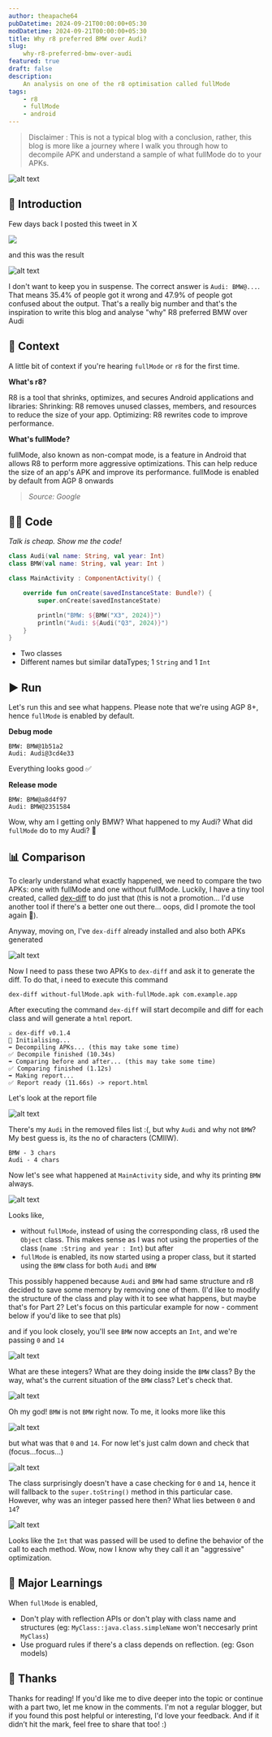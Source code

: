 ```yaml
---
author: theapache64
pubDatetime: 2024-09-21T00:00:00+05:30
modDatetime: 2024-09-21T00:00:00+05:30
title: Why r8 preferred BMW over Audi?
slug: 
    why-r8-preferred-bmw-over-audi
featured: true
draft: false
description: 
    An analysis on one of the r8 optimisation called fullMode
tags:
    - r8
    - fullMode
    - android
---
```


> Disclaimer : This is not a typical blog with a conclusion, rather, this blog is more like a journey where I walk you through how to decompile APK and understand a sample of what fullMode do to your APKs. 

![alt text](image.png)

## 🙏 Introduction
Few days back I posted this tweet in X

![](assets/images/fullMode_poll.png)

and this was the result

![alt text](fullMode_poll_result.png)

I don't want to keep you in suspense. The correct answer is `Audi: BMW@...`. That means 35.4% of people got it wrong and 47.9% of people got confused about the output. That's a really big number and that's the inspiration to write this blog and analyse "why" R8 preferred BMW over Audi 

## 📗 Context
A little bit of context if you're hearing `fullMode` or `r8` for the first time. 

**What's r8?**

R8 is a tool that shrinks, optimizes, and secures Android applications and libraries: 
Shrinking: R8 removes unused classes, members, and resources to reduce the size of your app. 
Optimizing: R8 rewrites code to improve performance. 

**What's fullMode?**

fullMode, also known as non-compat mode, is a feature in Android that allows R8 to perform more aggressive optimizations. This can help reduce the size of an app's APK and improve its performance. fullMode is enabled by default from AGP 8 onwards

> <i>Source: Google</i>


## 👨‍💻 Code

<i>Talk is cheap. Show me the code!</i>

```kotlin
class Audi(val name: String, val year: Int)
class BMW(val name: String, val year: Int )

class MainActivity : ComponentActivity() {

    override fun onCreate(savedInstanceState: Bundle?) {
        super.onCreate(savedInstanceState)

        println("BMW: ${BMW("X3", 2024)}")
        println("Audi: ${Audi("Q3", 2024)}")
    }
}
```
- Two classes
- Different names but similar dataTypes; 1 `String` and 1 `Int`

## ▶︎ Run

Let's run this and see what happens. Please note that we're using AGP 8+, hence `fullMode` is enabled by default. 

**Debug mode**
```
BMW: BMW@1b51a2
Audi: Audi@3cd4e33
```
Everything looks good ✅

**Release mode**
```
BMW: BMW@a8d4f97
Audi: BMW@2351584
```

Wow, why am I getting only BMW? What happened to my Audi? What did `fullMode` do to my Audi? 🤔 


## 📊 Comparison

To clearly understand what exactly happened, we need to compare the two APKs: one with fullMode and one without fullMode. Luckily, I have a tiny tool created, called [dex-diff](https://github.com/theapache64/dex-diff) to do just that (this is not a promotion... I'd use another tool if there's a better one out there... oops, did I promote the tool again 🙊).

Anyway, moving on, I've `dex-diff` already installed and also both APKs generated

![alt text](apks.png)

Now I need to pass these two APKs to `dex-diff` and ask it to generate the diff. To do that, i need to execute this command

```
dex-diff without-fullMode.apk with-fullMode.apk com.example.app
```

After executing the command `dex-diff` will start decompile and diff for each class and will generate a `html` report.

```
⚔️ dex-diff v0.1.4
🚀 Initialising...
➡️ Decompiling APKs... (this may take some time)
✅ Decompile finished (10.34s)
➡️ Comparing before and after... (this may take some time)
✅ Comparing finished (1.12s)
➡️ Making report...
✅ Report ready (11.66s) -> report.html
```

Let's look at the report file

![alt text](image-2.png)

There's my `Audi` in the removed files list :(, but why `Audi` and why not `BMW`? My best guess is, its the no of characters (CMIIW). 

```
BMW - 3 chars
Audi - 4 chars
```

Now let's see what happened at `MainActivity` side, and why its printing `BMW` always.

![alt text](image-3.png)

Looks like, 
- without `fullMode`, instead of using the corresponding class, 
r8 used the `Object` class. This makes sense as I was not using the properties of the class (`name :String and year : Int`) but after 
- `fullMode` is enabled, its now started using a proper class, but it started using the `BMW` class for both `Audi` and `BMW`

This possibly happened because `Audi` and `BMW` had same structure and r8 decided to save some memory by removing one of them. (I'd like to modify the structure of the class and play with it to see what happens, but maybe that's for Part 2? Let's focus on this particular example for now - comment below if you'd like to see that pls)

and if you look closely, you'll see `BMW` now accepts an `Int`, and we're passing `0` and `14` 

![alt text](image-4.png)

What are these integers? What are they doing inside the `BMW` class? By the way, what's the current situation of the `BMW` class? Let's check that.

![alt text](image-5.png)

Oh my god! `BMW` is not `BMW` right now. To me, it looks more like this

![alt text](image-6.png)

but what was that `0` and `14`. For now let's just calm down and check that (focus...focus...)

![alt text](image-7.png)

The class surprisingly doesn't have a case checking for `0` and `14`, hence it will fallback to the `super.toString()` method in this particular case. However, why was an integer passed here then? What lies between `0` and `14`? 

![alt text](image-8.png)

Looks like the `Int` that was passed will be used to define the behavior of the call to each method. Wow, now I know why they call it an "aggressive" optimization.

## 📖 Major Learnings

When `fullMode` is enabled, 
- Don't play with reflection APIs or don't play with class name and structures (eg: `MyClass::java.class.simpleName` won't neccesarly print `MyClass`)
- Use proguard rules if there's a class depends on reflection. (eg: Gson models)

## 🤝 Thanks

Thanks for reading! If you'd like me to dive deeper into the topic or continue with a part two, let me know in the comments. I'm not a regular blogger, but if you found this post helpful or interesting, I'd love your feedback. And if it didn’t hit the mark, feel free to share that too! :)